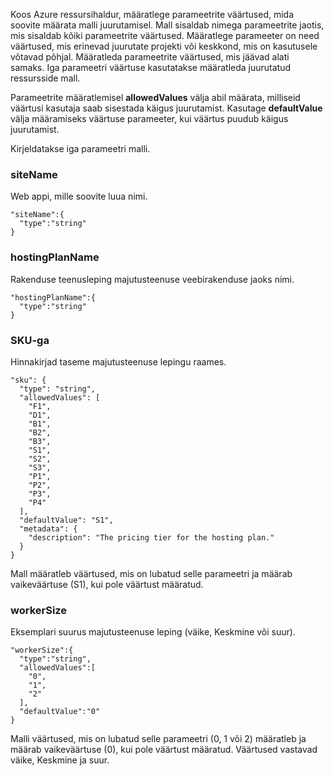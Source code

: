 Koos Azure ressursihaldur, määratlege parameetrite väärtused, mida soovite määrata malli juurutamisel. Mall sisaldab nimega parameetrite jaotis, mis sisaldab kõiki parameetrite väärtused.
Määratlege parameeter on need väärtused, mis erinevad juurutate projekti või keskkond, mis on kasutusele võtavad põhjal. Määratleda parameetrite väärtused, mis jäävad alati samaks. Iga parameetri väärtuse kasutatakse määratleda juurutatud ressursside mall. 

Parameetrite määratlemisel **allowedValues** välja abil määrata, milliseid väärtusi kasutaja saab sisestada käigus juurutamist. Kasutage **defaultValue** välja määramiseks väärtuse parameeter, kui väärtus puudub käigus juurutamist.

Kirjeldatakse iga parameetri malli.

### <a name="sitename"></a>siteName

Web appi, mille soovite luua nimi.

    "siteName":{
      "type":"string"
    }

### <a name="hostingplanname"></a>hostingPlanName

Rakenduse teenusleping majutusteenuse veebirakenduse jaoks nimi.
    
    "hostingPlanName":{
      "type":"string"
    }

### <a name="sku"></a>SKU-ga

Hinnakirjad taseme majutusteenuse lepingu raames.

    "sku": {
      "type": "string",
      "allowedValues": [
        "F1",
        "D1",
        "B1",
        "B2",
        "B3",
        "S1",
        "S2",
        "S3",
        "P1",
        "P2",
        "P3",
        "P4"
      ],
      "defaultValue": "S1",
      "metadata": {
        "description": "The pricing tier for the hosting plan."
      }
    }

Mall määratleb väärtused, mis on lubatud selle parameetri ja määrab vaikeväärtuse (S1), kui pole väärtust määratud.

### <a name="workersize"></a>workerSize

Eksemplari suurus majutusteenuse leping (väike, Keskmine või suur).

    "workerSize":{
      "type":"string",
      "allowedValues":[
        "0",
        "1",
        "2"
      ],
      "defaultValue":"0"
    }
    
Malli väärtused, mis on lubatud selle parameetri (0, 1 või 2) määratleb ja määrab vaikeväärtuse (0), kui pole väärtust määratud. Väärtused vastavad väike, Keskmine ja suur.
